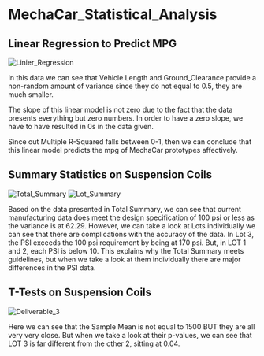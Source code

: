 # MechaCar_Statistical_Analysis

## Linear Regression to Predict MPG
![Linier_Regression](https://user-images.githubusercontent.com/106560752/192115553-154af02a-3b77-49f8-864c-26f7a6fe693d.png)

In this data we can see that Vehicle Length and Ground_Clearance provide a non-random amount of variance since they do not equal to 0.5, they are much smaller.

The slope of this linear model is not zero due to the fact that the data presents everything but zero numbers. In order to have a zero slope, we have to have resulted in 0s in the data given.

Since out Multiple R-Squared falls between 0-1, then we can conclude that this linear model predicts the mpg of MechaCar prototypes affectively.

## Summary Statistics on Suspension Coils
![Total_Summary](https://user-images.githubusercontent.com/106560752/192115942-046430f2-6eed-480f-b84a-8fad71e8a4f9.png)
![Lot_Summary](https://user-images.githubusercontent.com/106560752/192115947-1d5af05b-e14b-4e01-81f0-5db98d267b83.png)

Based on the data presented in Total Summary, we can see that current manufacturing data does meet the design specification of 100 psi or less as the variance is at 62.29. However, we can take a look at Lots individually we can see that there are complications with the accuracy of the data. In Lot 3, the PSI exceeds the 100 psi requirement by being at 170 psi. But, in LOT 1 and 2, each PSI is below 10. This explains why the Total Summary meets guidelines, but when we take a look at them individually there are major differences in the PSI data.

## T-Tests on Suspension Coils
![Deliverable_3](https://user-images.githubusercontent.com/106560752/192116173-f6c650c9-767d-4a27-a58c-90580d2a7e1c.png)

Here we can see that the Sample Mean is not equal to 1500 BUT they are all very very close. But when we take a look at their p-values, we can see that LOT 3 is far different from the other 2, sitting at 0.04.


